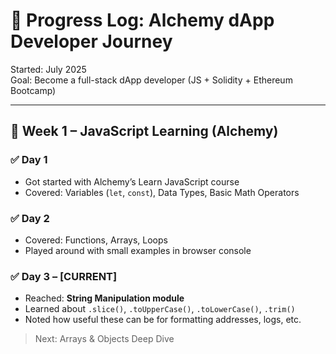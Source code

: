 # 📘 Progress Log: Alchemy dApp Developer Journey

Started: July 2025  
Goal: Become a full-stack dApp developer (JS + Solidity + Ethereum Bootcamp)

---

## 📆 Week 1 – JavaScript Learning (Alchemy)

### ✅ Day 1
- Got started with Alchemy’s Learn JavaScript course
- Covered: Variables (`let`, `const`), Data Types, Basic Math Operators

### ✅ Day 2
- Covered: Functions, Arrays, Loops
- Played around with small examples in browser console

### ✅ Day 3 – [CURRENT]
- Reached: **String Manipulation module**
- Learned about `.slice()`, `.toUpperCase()`, `.toLowerCase()`, `.trim()`
- Noted how useful these can be for formatting addresses, logs, etc.

> Next: Arrays & Objects Deep Dive
